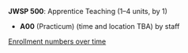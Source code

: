 **JWSP 500**: Apprentice Teaching (1–4 units, by 1)

- **A00** (Practicum) (time and location TBA) by staff

[Enrollment numbers over time](./JWSP500.tsv)
